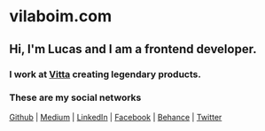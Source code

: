 # vilaboim.com

## Hi, I'm Lucas and I am a frontend developer.
### I work at [Vitta](http://vitta.me) creating legendary products.

### These are my social networks
[Github](https://github.com/vilaboim) | [Medium](https://medium.com/@vilaboim) | [LinkedIn](https://linkedin.com/in/vilaboim/en) | [Facebook](https://www.facebook.com/vilaboimlucas) | [Behance](https://www.behance.net/vilaboim) | [Twitter](https://www.twitter.com/lucasvilaboim)
